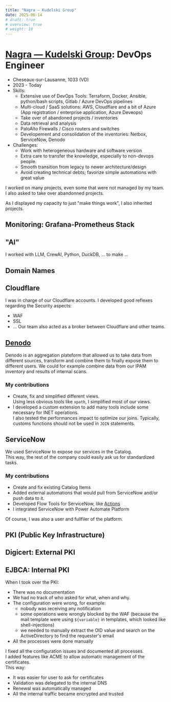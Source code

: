 ```yaml
---
title: "Nagra — Kudelski Group"
date: 2025-06-14
# draft: true
# overview: true
# weight: 10
---
```


# [Nagra — Kudelski Group](https://www.nagra.com/): DevOps Engineer
* Cheseaux-sur-Lausanne, 1033 (VD)
* 2023 - Today
* Skills:
  * Extensive use of DevOps Tools: Terraform, Docker, Ansible, python/bash scripts, Gitlab / Azure DevOps pipelines
  * Multi-cloud / SaaS solutions: AWS, Cloudflare and a bit of Azure (App registration / enterprise application, Azure Deveops)
  * Take over of abandoned projects / inventories
  * Data retrieval and analysis
  * PaloAlto Firewalls / Cisco routers and switches
  * Developement and consolidation of the inventories: Netbox, ServiceNow, Denodo
* Challenges:
  * Work with heterogeneous hardware and software version
  * Extra care to transfer the knowledge, especially to non-devops people.
  * Smooth transition from legacy to newer architecture/design
  * Avoid creating technical debts; favorize simple automations with great value



I worked on many projects, even some that were not managed by my team.  
I also asked to take over abandonned projects.  

As I displayed my capacity to just "make things work", I also inherited projects.


## Monitoring: Grafana-Prometheus Stack

## "AI"

I worked with LLM, CrewAI, Python, DuckDB, ... to make ...



## Domain Names

## Cloudflare

I was in charge of our Cloudflare accounts. I developed good reflexes regarding the Security aspects:
- WAF
- SSL
- ...
Our team also acted as a broker between Cloudflare and other teams.  

## [Denodo](https://www.denodo.com/en)

Denodo is an aggregation plateform that allowed us to take data from different sources, transform and combine them to finally expose them to different users. We could for example combine data from our IPAM inventory and results of internal scans.  

### My contributions
- Create, fix and simplified different views.  
  Using less obvious tools like `xpath`, I simplified most of our views.  
- I developed a custom extension to add many tools include some necessary for INET operations.  
  I also tested the performances impact to optimize our joins. Typically, customs functions should not be used in `JOIN` statements. 

## ServiceNow

We used ServiceNow to expose our services in the Catalog.  
This way, the rest of the company could easily ask us for standardized tasks.  

### My contributions
- Create and fix existing Catalog Items
- Added external automations that would pull from ServiceNow and/or push data to it.
- Developed Flow Tools for ServiceNow, like [Actions](https://developer.servicenow.com/dev.do#!/learn/courses/yokohama/app_store_learnv2_aescreateappfromscratch_yokohama_create_an_app_from_scratch_with_app_engine_studio/app_store_learnv2_aescreateappfromscratch_yokohama_automate_processes_with_flows/app_store_learnv2_aescreateappfromscratch_yokohama_actions)
- I integrated ServiceNow with Power Automate Platform

Of course, I was also a user and fullfiler of the platform.


## PKI (Public Key Infrastructure)

## Digicert: External PKI
## EJBCA: Internal PKI 

When I took over the PKI:
- There was no documentation
- We had no track of who asked for what, when and why.
- The configuration were wrong, for example:
  - nobody was receiving any notification
  - some operations were wrongly blocked by the WAF (because the mail template were using `${variable}` in templates, which looked like shell-injections)
  - we needed to manually extract the OID value and search on the ActiveDirectory to find the requester's email
- All the processes were done manually

I fixed all the configuration issues and documented all processes.  
I added features like ACME to allow automatic management of the certificates.  
This way:
- It was easier for user to ask for certificates
- Validation was delegated to the internal DNS
- Renewal was automatically managed
- All the internal traffic became encrypted and trusted